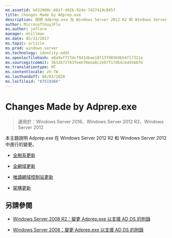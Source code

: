 ```yaml
---
ms.assetid: b432980c-601f-492b-924e-7427419c8457
title: Changes Made by Adprep.exe
description: 說明 Adprep.exe 在 Windows Server 2012 R2 和 Windows Server 2012 中進行的變更
author: MicrosoftGuyJFlo
ms.author: joflore
manager: mtillman
ms.date: 05/31/2017
ms.topic: article
ms.prod: windows-server
ms.technology: identity-adds
ms.openlocfilehash: e8a9af717dcf941dbae18f13f903b9b54f17311e
ms.sourcegitcommit: 3632b72f63fe4e70eea6c2e97f17d54cb49566fd
ms.translationtype: MT
ms.contentlocale: zh-TW
ms.lasthandoff: 08/03/2020
ms.locfileid: "87519366"
---
```

# <a name="changes-made-by-adprepexe"></a>Changes Made by Adprep.exe

> 適用於：Windows Server 2016、Windows Server 2012 R2、Windows Server 2012

本主題說明 Adprep.exe 在 Windows Server 2012 R2 和 Windows Server 2012 中進行的變更。

- [全樹系更新](../../../ad-ds/deploy/RODC/Forest-Wide-Updates.md)

- [全網域更新](../../../ad-ds/deploy/Domain-Wide-Updates.md)

- [唯讀網域控制站更新](../../../ad-ds/deploy/RODC/Read-Only-Domain-Controller-Updates.md)

- [架構更新](../../../ad-ds/deploy/Schema-Updates.md)

## <a name="see-also"></a>另請參閱

- [Windows Server 2008 R2：變更 Adprep.exe 以支援 AD DS 的附錄](/previous-versions/windows/it-pro/windows-server-2008-R2-and-2008/dd378876(v=ws.10))

- [Windows Server 2008：變更 Adprep.exe 以支援 AD DS 的附錄](/previous-versions/windows/it-pro/windows-server-2008-R2-and-2008/cc770703(v=ws.10))
